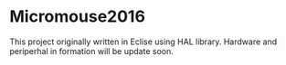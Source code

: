 # Micromouse2016
This project originally written in Eclise using HAL library.
Hardware and periperhal in formation will be update soon.
